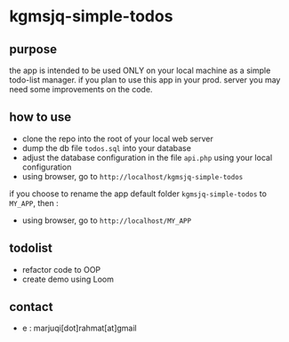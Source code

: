 # kgmsjq-simple-todos


## purpose

the app is intended to be used ONLY on your local machine as a simple todo-list manager.  if you plan to use this app in your prod. server you may need some improvements on the code.

## how to use

- clone the repo into the root of your local web server
- dump the db file `todos.sql` into your database
- adjust the database configuration in the file `api.php` using your local configuration
- using browser, go to `http://localhost/kgmsjq-simple-todos`

if you choose to rename the app default folder `kgmsjq-simple-todos` to `MY_APP`, then : 
- using browser, go to `http://localhost/MY_APP`

## todolist

- refactor code to OOP
- create demo using Loom

## contact

- e : marjuqi[dot]rahmat[at]gmail